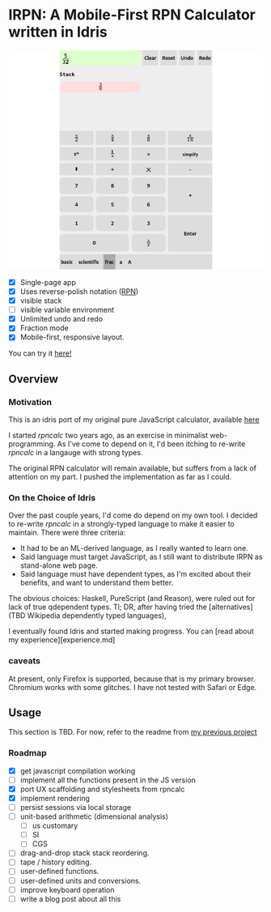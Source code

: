 # IRPN: A Mobile-First RPN Calculator written in Idris

![screenshot!](screenshot.png)

- [x] Single-page app
- [x] Uses reverse-polish notation
	  ([RPN](https://en.wikipedia.org/wiki/Reverse_Polish_notation))
- [x] visible stack
- [ ] visible variable environment
- [x] Unlimited undo and redo
- [x] Fraction mode
- [x] Mobile-first, responsive layout.

You can try it [here!](https://emdash.github.io/irpn)

## Overview

### Motivation

This is an idris port of my original pure JavaScript calculator,
available [here](https://github.com/emdash/rpncalc)

I started *rpncalc* two years ago, as an exercise in minimalist
web-programming. As I've come to depend on it, I'd been itching to
re-write *rpncalc* in a langauge with strong types.

The original RPN calculator will remain available, but suffers from a
lack of attention on my part. I pushed the implementation as far as I
could.

### On the Choice of Idris

Over the past couple years, I'd come do depend on my own tool. I
decided to re-write *rpncalc* in a strongly-typed language to make it
easier to maintain. There were three criteria:

- It had to be an ML-derived language, as I really wanted to learn one.
- Said language must target JavaScript, as I still want to distribute
  IRPN as stand-alone web page.
- Said language must have dependent types, as I'm excited about their
  benefits, and want to understand them better.

The obvious choices: Haskell, PureScript (and Reason), were ruled out
for lack of true qdependent types. Tl; DR, after having tried the
[alternatives](TBD Wikipedia dependently typed languages),

I eventually found Idris and started making progress. You can [read
about my experience][experience.md]

### caveats

At present, only Firefox is supported, because that is my primary
browser. Chromium works with some glitches. I have not tested with
Safari or Edge.

## Usage

This section is TBD. For now, refer to the readme from [my previous
project](https://github.com/emdash/rpncalc)

### Roadmap

- [x] get javascript compilation working
- [ ] implement all the functions present in the JS version
- [x] port UX scaffolding and stylesheets from rpncalc
- [x] implement rendering
- [ ] persist sessions via local storage
- [ ] unit-based arithmetic (dimensional analysis)
  - [ ] us customary
  - [ ] SI
  - [ ] CGS
- [ ] drag-and-drop stack stack reordering.
- [ ] tape / history editing.
- [ ] user-defined functions.
- [ ] user-defined units and conversions.
- [ ] improve keyboard operation
- [ ] write a blog post about all this
